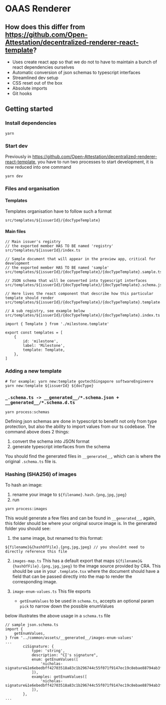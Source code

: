 # OAAS Renderer

## How does this differ from https://github.com/Open-Attestation/decentralized-renderer-react-template?

-   Uses create react app so that we do not to have to maintain a bunch of react dependencies ourselves
-   Automatic conversion of json schemas to typescript interfaces
-   Streamlined dev setup
-   CSS reset out of the box
-   Absolute imports
-   Git hooks

## Getting started

### Install dependencies

```
yarn
```

### Start dev

Previously in https://github.com/Open-Attestation/decentralized-renderer-react-template, you have to run two processes to start development, it is now reduced into one command

```
yarn dev
```

### Files and organisation

#### Templates

Templates organisation have to follow such a format

```
src/templates/${issuerId}/{docTypeTemplate}
```

#### Main files

```
// Main issuer's registry
// the exported member HAS TO BE named 'registry'
src/templates/${issuerId}/index.ts

// Sample document that will appear in the preview app, critical for development
// the exported member HAS TO BE named 'sample'
src/templates/${issuerId}/{docTypeTemplate}/{docTypeTemplate}.sample.ts

// JSON schema that will be converted into typescript interfaces
src/templates/${issuerId}/{docTypeTemplate}/{docTypeTemplate}.schema.json

// Here lives the react component that describe how this particular template should render
src/templates/${issuerId}/{docTypeTemplate}/{docTypeTemplate}.template.json

// A sub registry, see example below
src/templates/${issuerId}/{docTypeTemplate}/{docTypeTemplate}.index.ts

import { Template } from './milestone.template'

export const templates = [
    {
        id: 'milestone',
        label: 'Milestone',
        template: Template,
    },
]
```

### Adding a new template

```
# for example: yarn new:template govtechSingapore softwareEngineere
yarn new:template ${issuerId} ${docType}
```

### `_.schema.ts -> __generated__/*.schema.json + __generated__/*.schema.d.ts`

```
yarn process:schemas
```

Defining json schemas are done in typescript to benefit not only from type protection, but also the ability to import values from our ts codebase.
The command above does 2 things:

1. convert the schema into JSON format
2. generate typescript interfaces from the schema

You should find the generated files in `__generated__`, which can is where the original `.schema.ts` file is.

### Hashing (SHA256) of images

To hash an image:

1. rename your image to `${filename}.hash.{png,jpg,jpeg}`
2. run

```
yarn process:images
```

This would generate a few files and can be found in `__generated__`, again, this folder should be where your original source image is.
In the generated folder you should see:

1. the same image, but renamed to this format:

```
${filename}&{hashOfFile}.{png,jpg,jpeg} // you shouldnt need to directly reference this file
```

2. `images-map.ts`
   This has a default export that maps `${filename}&{hashOfFile}.{png,jpg,jpeg}` to the image source provided by CRA.
   This should be use in your `.template.tsx` where the document should have a field that can be passed directly into the map
   to render the corresponding image.

3. `image-enum-values.ts`
   This file exports
    - `getEnumValues` to be used in `schema.ts`, accepts an optional param `pick` to narrow down the possible enumValues

below illustrates the above usage in a `schema.ts` file

```
// sample json.schema.ts
import {
    getEnumValues,
} from '../common/assets/__generated__/images-enum-values'
...
        ciSignature: {
            type: 'string',
            description: "CI's signature",
            enum: getEnumValues([
                'nicholas-signature&1e6ebedbff42703518a83c1b296744c55f071f9147ec19c8ebae88794ab3f120.png',
            ]),
            examples: getEnumValues([
                'nicholas-signature&1e6ebedbff42703518a83c1b296744c55f071f9147ec19c8ebae88794ab3f120.png',
            ]),
        },
...
```
